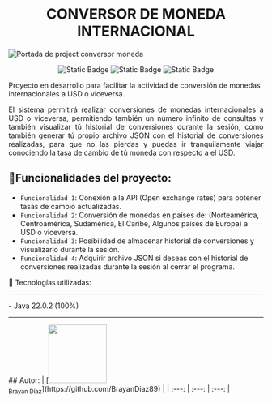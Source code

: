 <h1 align="center"> CONVERSOR DE MONEDA INTERNACIONAL </h1>

![Portada de project conversor moneda](https://github.com/user-attachments/assets/0e9558d2-0cac-4132-bcaa-911ac8699f50)
<p align="center">
<img alt="Static Badge" src="https://img.shields.io/badge/Release%20date-October%202024-green"> <img alt="Static Badge" src="https://img.shields.io/badge/Status-En%20constante%20desarrollo-green"> <img alt="Static Badge" src="https://img.shields.io/badge/version-1.0-blue">
</p>

<p>Proyecto en desarrollo para facilitar la actividad de conversión de monedas internacionales a USD o viceversa.</p>
<p align="justify">El sistema permitirá realizar conversiones de monedas internacionales a USD o viceversa, permitiendo también un número infinito de consultas y también visualizar tú historial de conversiones durante la sesión, como también generar tú propio archivo JSON con el historial de conversiones realizadas, para que no las pierdas y puedas ir tranquilamente viajar conociendo la tasa de cambio de tú moneda con respecto a el USD.</p>

## 🔨Funcionalidades del proyecto:
- `Funcionalidad 1`: Conexión a la API (Open exchange rates) para obtener tasas de cambio actualizadas.
- `Funcionalidad 2`: Conversión de monedas en países de: (Norteamérica, Centroamérica, Sudamérica, El Caribe, Algunos países de Europa) a USD o viceversa.
- `Funcionalidad 3`: Posibilidad de almacenar historial de conversiones y visualizarlo durante la sesión.
- `Funcionalidad 4`: Adquirir archivo JSON si deseas con el historial de conversiones realizadas durante la sesión al cerrar el programa.

🧠 Tecnologías utilizadas: 
<hr>
- Java 22.0.2 (100%)
<hr>
## Autor:
| [<img src="https://avatars.githubusercontent.com/u/37356058?v=4" width=115><br><sub>Brayan Díaz</sub>](https://github.com/BrayanDiaz89) |
| :---: | :---: | :---: | 
